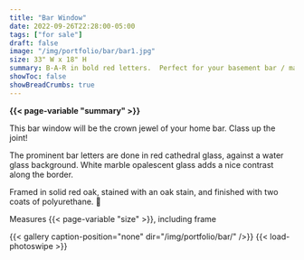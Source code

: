 ```yaml
---
title: "Bar Window"
date: 2022-09-26T22:28:00-05:00
tags: ["for sale"]
draft: false
image: "/img/portfolio/bar/bar1.jpg"
size: 33" W x 18" H
summary: B-A-R in bold red letters.  Perfect for your basement bar / man cave
showToc: false
showBreadCrumbs: true
---
```

**{{< page-variable "summary" >}}**

This bar window will be the crown jewel of your home bar. Class up the joint!

The prominent bar letters are done in red cathedral glass, against a water glass background.  White marble opalescent glass adds a nice contrast along the border.  

Framed in solid red oak, stained with an oak stain, and finished with two coats of polyurethane.  🤌 

Measures {{< page-variable "size" >}}, including frame

{{< gallery caption-position="none" dir="/img/portfolio/bar/" />}} {{< load-photoswipe >}}
